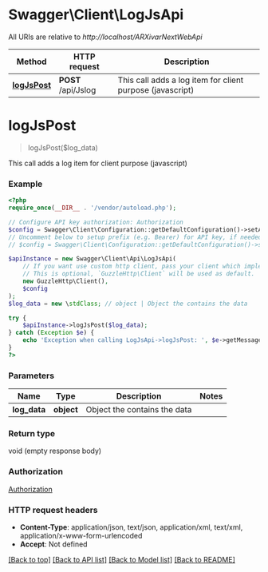# Swagger\Client\LogJsApi

All URIs are relative to *http://localhost/ARXivarNextWebApi*

Method | HTTP request | Description
------------- | ------------- | -------------
[**logJsPost**](LogJsApi.md#logJsPost) | **POST** /api/Jslog | This call adds a log item for client purpose (javascript)


# **logJsPost**
> logJsPost($log_data)

This call adds a log item for client purpose (javascript)

### Example
```php
<?php
require_once(__DIR__ . '/vendor/autoload.php');

// Configure API key authorization: Authorization
$config = Swagger\Client\Configuration::getDefaultConfiguration()->setApiKey('Authorization', 'YOUR_API_KEY');
// Uncomment below to setup prefix (e.g. Bearer) for API key, if needed
// $config = Swagger\Client\Configuration::getDefaultConfiguration()->setApiKeyPrefix('Authorization', 'Bearer');

$apiInstance = new Swagger\Client\Api\LogJsApi(
    // If you want use custom http client, pass your client which implements `GuzzleHttp\ClientInterface`.
    // This is optional, `GuzzleHttp\Client` will be used as default.
    new GuzzleHttp\Client(),
    $config
);
$log_data = new \stdClass; // object | Object the contains the data

try {
    $apiInstance->logJsPost($log_data);
} catch (Exception $e) {
    echo 'Exception when calling LogJsApi->logJsPost: ', $e->getMessage(), PHP_EOL;
}
?>
```

### Parameters

Name | Type | Description  | Notes
------------- | ------------- | ------------- | -------------
 **log_data** | **object**| Object the contains the data |

### Return type

void (empty response body)

### Authorization

[Authorization](../../README.md#Authorization)

### HTTP request headers

 - **Content-Type**: application/json, text/json, application/xml, text/xml, application/x-www-form-urlencoded
 - **Accept**: Not defined

[[Back to top]](#) [[Back to API list]](../../README.md#documentation-for-api-endpoints) [[Back to Model list]](../../README.md#documentation-for-models) [[Back to README]](../../README.md)

